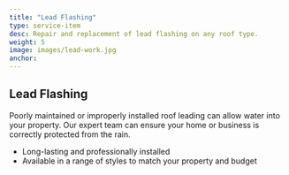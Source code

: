 ```yaml
---
title: "Lead Flashing"
type: service-item
desc: Repair and replacement of lead flashing on any roof type.
weight: 5
image: images/lead-work.jpg
anchor: 
---
```

## Lead Flashing

Poorly maintained or improperly installed roof leading can allow water into your property. Our expert team can ensure your home or business is correctly protected from the rain.

* Long-lasting and professionally installed
* Available in a range of styles to match your property and budget
  
